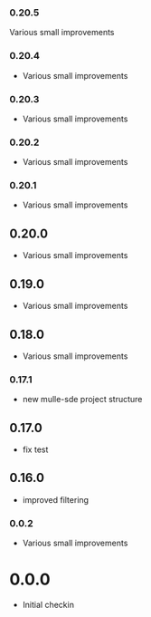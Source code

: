 ### 0.20.5

Various small improvements

### 0.20.4

* Various small improvements

### 0.20.3

* Various small improvements

### 0.20.2

* Various small improvements

### 0.20.1

* Various small improvements

## 0.20.0

* Various small improvements


## 0.19.0

* Various small improvements


## 0.18.0

* Various small improvements


### 0.17.1

* new mulle-sde project structure

## 0.17.0

* fix test


## 0.16.0

* improved filtering


### 0.0.2

* Various small improvements

# 0.0.0

* Initial checkin 

